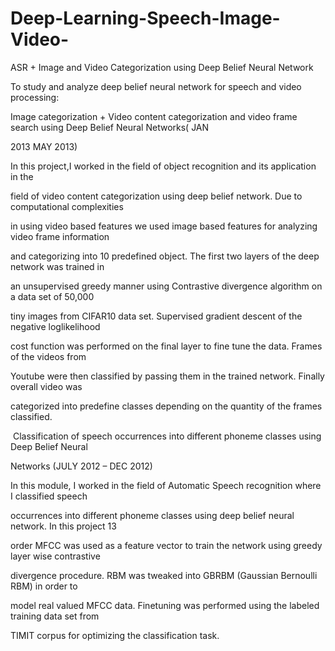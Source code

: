 # Deep-Learning-Speech-Image-Video-

ASR +  Image and Video Categorization using Deep Belief Neural Network

To study and analyze deep belief neural network for speech and video processing:

­Image categorization + Video content categorization and video frame search using Deep Belief Neural Networks( JAN

2013­ MAY 2013) ­

In this project,I worked in the field of object recognition and its application in the

field of video content categorization using deep belief network. Due to computational complexities

in using video based features we used image based features for analyzing video frame information

and categorizing into 10 predefined object. The first two layers of the deep network was trained in

an unsupervised greedy manner using Contrastive divergence algorithm on a data set of 50,000

tiny images from CIFAR­10 data set. Supervised gradient descent of the negative log­likelihood

cost function was performed on the final layer to fine tune the data. Frames of the videos from

Youtube were then classified by passing them in the trained network. Finally overall video was

categorized into predefine classes depending on the quantity of the frames classified.

­ Classification of speech occurrences into different phoneme classes using Deep Belief Neural

Networks (JULY 2012 – DEC 2012) ­

In this module, I worked in the field of Automatic Speech recognition where I classified speech

occurrences into different phoneme classes using deep belief neural network. In this project 13­

order MFCC was used as a feature vector to train the network using greedy layer wise contrastive

divergence procedure. RBM was tweaked into GBRBM (Gaussian Bernoulli RBM) in order to

model real valued MFCC data. Fine­tuning was performed using the labeled training data set from

TIMIT corpus for optimizing the classification task.
